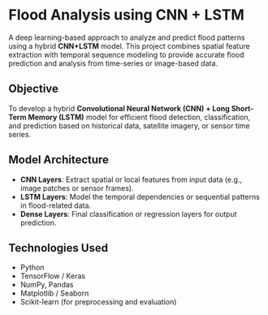# Flood Analysis using CNN + LSTM

A deep learning-based approach to analyze and predict flood patterns using a hybrid **CNN+LSTM** model. This project combines spatial feature extraction with temporal sequence modeling to provide accurate flood prediction and analysis from time-series or image-based data.

## Objective

To develop a hybrid **Convolutional Neural Network (CNN) + Long Short-Term Memory (LSTM)** model for efficient flood detection, classification, and prediction based on historical data, satellite imagery, or sensor time series.

## Model Architecture

- **CNN Layers**: Extract spatial or local features from input data (e.g., image patches or sensor frames).
- **LSTM Layers**: Model the temporal dependencies or sequential patterns in flood-related data.
- **Dense Layers**: Final classification or regression layers for output prediction.

## Technologies Used

- Python
- TensorFlow / Keras
- NumPy, Pandas
- Matplotlib / Seaborn
- Scikit-learn (for preprocessing and evaluation)


